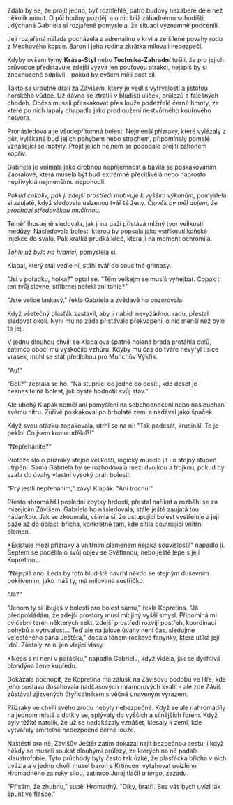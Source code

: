 # 

Zdálo by se, že projít jedno, byť rozhlehlé, patro budovy nezabere déle než několik minut. O půl hodiny později a o nic blíž záhadnému schodišti, udýchaná Gabriela si rozjařeně pomyslela, že situaci významně podcenili.

Její rozjařená nálada pocházela z adrenalinu v krvi a ze šílené povahy rodu z Mechového kopce. Baron i jeho rodina zkrátka milovali nebezpečí.

Kdyby ovšem týmy **Krása-Styl** nebo **Technika-Zahradní** tušili, že pro jejich průvodce představuje zdejší výzva jen pouťovou atrakci, nejspíš by si znechuceně odplivli - pokud by ovšem měli dost sil.

Takto se urputně drali za Závišem, který je vedl s vytrvalostí a jistotou horského vůdce. Už dávno se ztratili v bludišti uliček, průlezů a falešných chodeb. Občas museli přeskakovat přes louže podezřelé černé hmoty, ze které po nich lapaly chapadla jako prodloužení nestvůrného kouřového netvora.

Pronásledovala je všudepřítomná bolest. Nejmenší přízraky, které vylézaly z děr, vylákané buď jejich pohybem nebo strachem, připomínaly pomalé vznášející se motýly. Projít jejich hejnem se podobalo projití záhonem kopřiv.

Gabriela je vnímala jako drobnou nepříjemnost a bavila se poskakováním Zaoralové, která musela být buď extrémně přecitlivělá nebo naprosto nepřivyklá nejmenšímu nepohodlí.

*Pokud cokoliv, pak ji zdejší prostředí motivuje k vyšším výkonům,* pomyslela si zaujatě, když sledovala uslzenou tvář té ženy. *Člověk by měl dojem, že prochází středověkou mučírnou.*

Téměř lhostejně sledovala, jak jí na paži přistává mlžný tvor velikosti medůzy. Následovala bolest, kterou by popsala jako vstříknutí koňské injekce do svalu. Pak krátká prudká křeč, která ji na moment ochromila.

*Tohle už bylo na hranici,* pomyslela si. 

Klapal, který stál vedle ní, stáhl tvář do soucitné grimasy.

"Jsi v pořádku, holka?" optal se. "Těm velkejm se musíš vyhejbat. Copak ti ten tvůj slavnej stříbrnej neřekl ani tohle?" 

"Jste velice laskavý," řekla Gabriela a zvědavě ho pozorovala.
 
Když všetečný plasťák zastavil, aby jí nabídl nevyžádnou radu, přestal sledovat okolí. Nyní mu na záda přistávalo překvapení, o nic menší než bylo to její.

V jednu dlouhou chvíli se Klapalova špatně holená brada protáhla dolů, zatímco obočí mu vyskočilo vzhůru. Kdyby mu čas do tváře nevyryl tisíce vrásek, mohl se stát předlohou pro Munchův Výkřik.

"Au!"

"Bolí?" zeptala se ho. "Na stupnici od jedné do desíti, kde deset je nesnesitelná bolest, jak byste hodnotil svůj stav."

Ale ubohý Klapák neměl ani pomyšlení na sebehodnocení nebo naslouchaní svému nitru. Zuřivě poskakoval po hrbolaté zemi a nadával jako špaček.

Když svou otázku zopakovala, utrhl se na ni: "Tak padesát, krucinál! To je peklo! Co jsem komu udělal?!"

"Nepřeháníte?"

Protože šlo o přízraky stejné velikosti, logicky muselo jít i o stejný stupeň utrpění. Sama Gabriela by se rozhodovala mezi dvojkou a trojkou, pokud by vzala do úvahy vlastní vysoký práh bolesti.

"Prý jestli nepřeháním," zavyl Klapák. "Ani trochu!"

Přesto shromáždil poslední zbytky hrdosti, přestal naříkat a rozběhl se za mizejícím Závišem. Gabriela ho následovala, stále ještě zaujatá tou hádankou. Jak se zkoumala, všimla si, že ustupující bolest vystřeluje z její paže až do oblasti břicha, konkrétně tam, kde cítila doutnající vnitřní plamen.

*Existuje mezi přízraky a vnitřním plamenem nějaká souvislost?" napadlo ji. Šeptem se podělila o svůj objev se Světlanou, nebo ještě lépe s její Kopretinou.

"Nejspíš ano. Leda by toto bludiště navrhl někdo se stejným duševním pokřivením, jako máš ty, má milovaná sestřičko.

"Já?"

"Jenom ty si libuješ v bolesti pro bolest samu," řekla Kopretina. "Já předpokládám, že zdejší prostory musí mít jiný vyšší smysl. Připomíná mi cvičební terén některých sekt, zdejší prostředí rozvíjí postřeh, koordinaci pohybů a vytrvalost... Teď ale na jalové úvahy není čas, sledujme velectěného pana Ještěra," dodala tónem rockové fanynky, které utíká její idol. Zůstaly za ní jen vlající vlasy.

*Něco s ní není v pořádku," napadlo Gabrielu, když viděla, jak se dychtivá blondýna žene kupředu. 

Dokázala pochopit, že Kopretina má zálusk na Závišovu podobu ve Hře, kde jeho postava dosahovala nadčasových mramorových kvalit - ale zde Záviš zůstával zjizvených čtyřicátníkem s věčně unaveným výrazem.

Přízraky ve chvíli svého zrodu nebyly nebezpečné. Když se ale nahromadily na jednom místě a dotkly se, splývaly do vyšších a silnějších forem. Když byly těžké natolik, že už se nedokázaly vznášet, klesaly k zemi, kde vytvářely smrtelně nebezpečné černé louže.

Naštěstí pro ně, Závišův Ještěr zatím dokázal najít bezpečnou cestu, i když někdy se museli soukat dlouhými průlezy, ze kterých na ně padala klaustrofobie. Tyto průchody byly často tak úzké, že plasťácká břicha v nich uvázla a v jednu chvíli musel baron s Krtincem vytahovat uvízlého Hromadného za ruky silou, zatímco Juraj tlačil *a tergo*, zezadu.

"Přísám, že zhubnu," supěl Hromadný. "Díky, bratři. Bez vás bych uvízl jak špunt ve flašce." 
